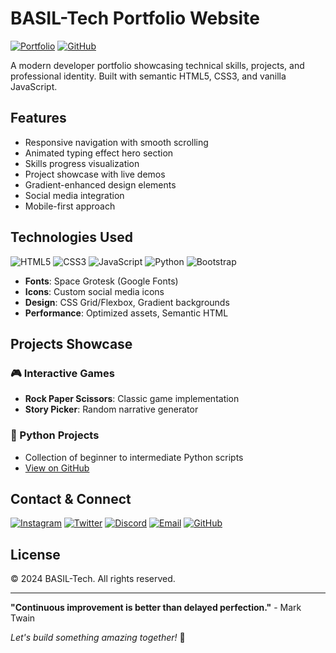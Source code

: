 # BASIL-Tech Portfolio Website

[![Portfolio](https://img.shields.io/badge/Portfolio-Live-green)](https://greatbsa.github.io/BASIL-TECH)
[![GitHub](https://img.shields.io/badge/Source-Code-blue)](https://github.com/GreatBSA/BASIL-TECH)

A modern developer portfolio showcasing technical skills, projects, and professional identity. Built with semantic HTML5, CSS3, and vanilla JavaScript.

## Features

- Responsive navigation with smooth scrolling
- Animated typing effect hero section
- Skills progress visualization
- Project showcase with live demos
- Gradient-enhanced design elements
- Social media integration
- Mobile-first approach

## Technologies Used

![HTML5](https://img.shields.io/badge/-HTML5-E34F26?logo=html5&logoColor=white)
![CSS3](https://img.shields.io/badge/-CSS3-1572B6?logo=css3&logoColor=white)
![JavaScript](https://img.shields.io/badge/-JavaScript-F7DF1E?logo=javascript&logoColor=black)
![Python](https://img.shields.io/badge/-Python-3776AB?logo=python&logoColor=white)
![Bootstrap](https://img.shields.io/badge/-Bootstrap-7952B3?logo=bootstrap&logoColor=white)

- **Fonts**: Space Grotesk (Google Fonts)
- **Icons**: Custom social media icons
- **Design**: CSS Grid/Flexbox, Gradient backgrounds
- **Performance**: Optimized assets, Semantic HTML

## Projects Showcase

### 🎮 Interactive Games
- **Rock Paper Scissors**: Classic game implementation
- **Story Picker**: Random narrative generator

### 🐍 Python Projects
- Collection of beginner to intermediate Python scripts
- [View on GitHub](https://github.com/GreatBSA/Python-projects)


## Contact & Connect

[![Instagram](https://img.shields.io/badge/-Instagram-E4405F?logo=instagram&logoColor=white)](https://www.instagram.com/_7wsz/)
[![Twitter](https://img.shields.io/badge/-Twitter-1DA1F2?logo=twitter&logoColor=white)](https://x.com/BinSami_IT)
[![Discord](https://img.shields.io/badge/-Discord-5865F2?logo=discord&logoColor=white)](https://discord.gg/wf5P7dXBGr)
[![Email](https://img.shields.io/badge/-Email-D14836?logo=gmail&logoColor=white)](mailto:bassel71757@gmail.com)
[![GitHub](https://img.shields.io/badge/-GitHub-181717?logo=github&logoColor=white)](https://github.com/GreatBSA)

## License

© 2024 BASIL-Tech. All rights reserved.  

---

**"Continuous improvement is better than delayed perfection."** - Mark Twain

*Let's build something amazing together!* 🚀
